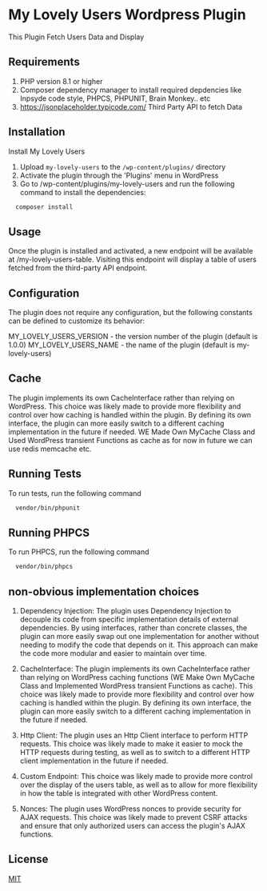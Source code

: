 # My Lovely Users Wordpress Plugin
This Plugin Fetch Users Data and Display
## Requirements

1. PHP version 8.1 or higher
1. Composer dependency manager to install required depdencies like Inpsyde code style, PHPCS, PHPUNIT, Brain Monkey.. etc
1. https://jsonplaceholder.typicode.com/ Third Party API to fetch Data


## Installation

Install My Lovely Users


1. Upload `my-lovely-users` to the `/wp-content/plugins/` directory
1. Activate the plugin through the 'Plugins' menu in WordPress
1. Go to /wp-content/plugins/my-lovely-users and run the following command to install the dependencies:

```bash
  composer install
```
    
## Usage

Once the plugin is installed and activated, a new endpoint will be available at /my-lovely-users-table. Visiting this endpoint will display a table of users fetched from the third-party API endpoint.

## Configuration

The plugin does not require any configuration, but the following constants can be defined to customize its behavior:

MY_LOVELY_USERS_VERSION - the version number of the plugin (default is 1.0.0)
MY_LOVELY_USERS_NAME - the name of the plugin (default is my-lovely-users)

## Cache
The plugin implements its own CacheInterface rather than relying on WordPress. This choice was likely made to provide more flexibility and control over how caching is handled within the plugin. By defining its own interface, the plugin can more easily switch to a different caching implementation in the future if needed. WE Made Own MyCache Class and Used WordPress transient Functions as cache as for now in future we can use redis memcache etc.

## Running Tests

To run tests, run the following command

```bash
  vendor/bin/phpunit
```


## Running PHPCS

To run PHPCS, run the following command

```bash
  vendor/bin/phpcs
```

## non-obvious implementation choices

1. Dependency Injection: The plugin uses Dependency Injection to decouple its code from specific implementation details of external dependencies. By using interfaces, rather than concrete classes, the plugin can more easily swap out one implementation for another without needing to modify the code that depends on it. This approach can make the code more modular and easier to maintain over time.

1. CacheInterface: The plugin implements its own CacheInterface rather than relying on WordPress caching functions (WE Make Own MyCache Class and Implemented WordPress transient Functions as cache). This choice was likely made to provide more flexibility and control over how caching is handled within the plugin. By defining its own interface, the plugin can more easily switch to a different caching implementation in the future if needed.

1. Http Client: The plugin uses an Http Client interface to perform HTTP requests. This choice was likely made to make it easier to mock the HTTP requests during testing, as well as to switch to a different HTTP client implementation in the future if needed.

1. Custom Endpoint: This choice was likely made to provide more control over the display of the users table, as well as to allow for more flexibility in how the table is integrated with other WordPress content.

1. Nonces: The plugin uses WordPress nonces to provide security for AJAX requests. This choice was likely made to prevent CSRF attacks and ensure that only authorized users can access the plugin's AJAX functions.
## License

[MIT](https://choosealicense.com/licenses/mit/)

